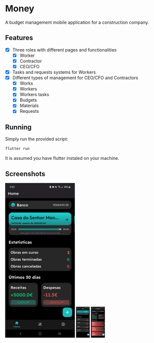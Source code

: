 # Money

A budget management mobile application for a construction company.

## Features

- [X] Three roles with different pages and functionalities
  - [X] Worker
  - [X] Contractor
  - [X] CEO/CFO
- [X] Tasks and requests systems for Workers
- [X] Different types of management for CEO/CFO and Contractors
  - [X] Works
  - [X] Workers
  - [X] Workers tasks
  - [X] Budgets
  - [X] Materials
  - [X] Requests

## Running

Simply run the provided script:
```bash
flutter run
```

It is assumed you have flutter instaled on your machine.

## Screenshots
<img src=".github/home.jpg" alt="Home Page" height="500"/>
<img src=".github/work.jpg" alt="Work Page" height="100"/>
<img src=".github/bank.jpg" alt="Bank Page" height="100"/>
